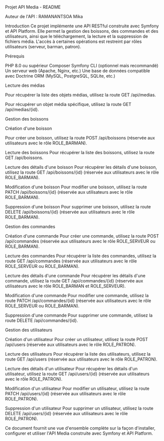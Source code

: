 Projet API Media - README

Auteur de l'API : RAMANANTSOA Mika

Introduction
Ce projet implémente une API RESTful construite avec Symfony et API Platform. 
Elle permet la gestion des boissons, des commandes et des utilisateurs, ainsi que le téléchargement, la lecture et la suppression de fichiers média. 
L'accès à certaines opérations est restreint par rôles utilisateurs (serveur, barman, patron).

Prérequis

PHP 8.0 ou supérieur
Composer
Symfony CLI (optionnel mais recommandé)
Un serveur web (Apache, Nginx, etc.)
Une base de données compatible avec Doctrine ORM (MySQL, PostgreSQL, SQLite, etc.)

Lecture des médias

Pour récupérer la liste des objets médias, utilisez la route GET /api/medias.

Pour récupérer un objet média spécifique, utilisez la route GET /api/medias/{id}.

Gestion des boissons

Création d'une boisson

Pour créer une boisson, utilisez la route POST /api/boissons (réservée aux utilisateurs avec le rôle ROLE_BARMAN).

Lecture des boissons
Pour récupérer la liste des boissons, utilisez la route GET /api/boissons.

Lecture des détails d'une boisson
Pour récupérer les détails d'une boisson, utilisez la route GET /api/boissons/{id} (réservée aux utilisateurs avec le rôle ROLE_BARMAN).

Modification d'une boisson
Pour modifier une boisson, utilisez la route PATCH /api/boissons/{id} (réservée aux utilisateurs avec le rôle ROLE_BARMAN).

Suppression d'une boisson
Pour supprimer une boisson, utilisez la route DELETE /api/boissons/{id} (réservée aux utilisateurs avec le rôle ROLE_BARMAN).

Gestion des commandes

Création d'une commande
Pour créer une commande, utilisez la route POST /api/commandes (réservée aux utilisateurs avec le rôle ROLE_SERVEUR ou ROLE_BARMAN).

Lecture des commandes
Pour récupérer la liste des commandes, utilisez la route GET /api/commandes (réservée aux utilisateurs avec le rôle ROLE_SERVEUR ou ROLE_BARMAN).

Lecture des détails d'une commande
Pour récupérer les détails d'une commande, utilisez la route GET /api/commandes/{id} (réservée aux utilisateurs avec le rôle ROLE_BARMAN et ROLE_SERVEUR).

Modification d'une commande
Pour modifier une commande, utilisez la route PATCH /api/commandes/{id} (réservée aux utilisateurs avec le rôle ROLE_SERVEUR ou ROLE_BARMAN).

Suppression d'une commande
Pour supprimer une commande, utilisez la route DELETE /api/commandes/{id}.

Gestion des utilisateurs

Création d'un utilisateur
Pour créer un utilisateur, utilisez la route POST /api/users (réservée aux utilisateurs avec le rôle ROLE_PATRON).

Lecture des utilisateurs
Pour récupérer la liste des utilisateurs, utilisez la route GET /api/users (réservée aux utilisateurs avec le rôle ROLE_PATRON).

Lecture des détails d'un utilisateur
Pour récupérer les détails d'un utilisateur, utilisez la route GET /api/users/{id} (réservée aux utilisateurs avec le rôle ROLE_PATRON).

Modification d'un utilisateur
Pour modifier un utilisateur, utilisez la route PATCH /api/users/{id} (réservée aux utilisateurs avec le rôle ROLE_PATRON).

Suppression d'un utilisateur
Pour supprimer un utilisateur, utilisez la route DELETE /api/users/{id} (réservée aux utilisateurs avec le rôle ROLE_PATRON).


Ce document fournit une vue d'ensemble complète sur la façon d'installer, configurer et utiliser l'API Media construite avec Symfony et API Platform.
